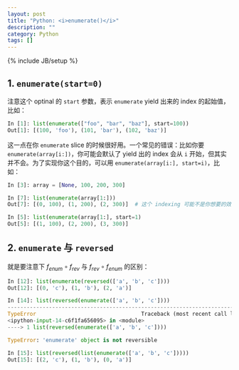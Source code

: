 ```yaml
---
layout: post
title: "Python: <i>enumerate()</i>"
description: ""
category: Python
tags: []
---
```

{% include JB/setup %}

## 1. `enumerate(start=0)`

注意这个 optinal 的 `start` 参数，表示 `enumerate` yield 出来的 index 的起始值，比如：

```python
In [1]: list(enumerate(["foo", "bar", "baz"], start=100))
Out[1]: [(100, 'foo'), (101, 'bar'), (102, 'baz')]                                           
```

这一点在你 `enumerate` slice 的时候很好用。一个常见的错误：比如你要 `enumerate(array[i:])`，你可能会默认了 yield 出的 index 会从 `i` 开始，但其实并不会。为了实现你这个目的，可以用 `enumerate(array[i:], start=i)`，比如：

```python
In [3]: array = [None, 100, 200, 300]

In [7]: list(enumerate(array[1:]))
Out[7]: [(0, 100), (1, 200), (2, 300)]  # 这个 indexing 可能不是你想要的效果

In [5]: list(enumerate(array[1:], start=1)
Out[5]: [(1, 100), (2, 200), (3, 300)]
```

## 2. `enumerate` 与 `reversed`

就是要注意下 $f_{enum} \circ f_{rev}$ 与 $f_{rev} \circ f_{enum}$ 的区别：

```python
In [12]: list(enumerate(reversed(['a', 'b', 'c']))) 
Out[12]: [(0, 'c'), (1, 'b'), (2, 'a')]

In [14]: list(reversed(enumerate(['a', 'b', 'c']))) 
---------------------------------------------------------------------------
TypeError                                 Traceback (most recent call last)
<ipython-input-14-c6f1fa656095> in <module>
----> 1 list(reversed(enumerate(['a', 'b', 'c'])))

TypeError: 'enumerate' object is not reversible

In [15]: list(reversed(list(enumerate(['a', 'b', 'c']))))
Out[15]: [(2, 'c'), (1, 'b'), (0, 'a')]
```